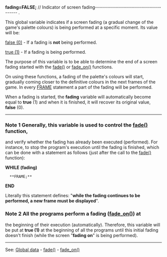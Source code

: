 **fading=FALSE;** // Indicator of screen fading---------------------------------------
.

This global variable indicates if a screen fading (a gradual change of the game's palette colours) is being performed at a specific moment. Its value will be:

[false (0)](false.md) - If a fading is **not** being performed.

[true (1)](true.md) - If a fading is being performed.

The purpose of this variable is to be able to determine the end of a screen fading started with the [fade()](fade().md) or [fade_on()](fade_on().md) functions.

On using these functions, a fading of the palette's colours will start, gradually coming closer to the definitive colours in the next frames of the game. In every [FRAME](frame_statement.md) statement a part of the fading will be performed.

When a fading is started, the **fading** variable will automatically become equal to **true** (1) and when it is finished, it will recover its original value, **false** (0).

---------------------------------------


### Note 1 Generally, this variable is used to control the [fade()](fade().md) function,
and verify whether the fading has already been executed (performed). For instance, to stop the program's execution until the fading is finished, which can be done with a statement as follows (just after the call to the [fade()](fade().md) function):

  **WHILE (fading)**

      **FRAME;**

  **END**


Literally this statement defines: &quot;**while the fading continues to be performed, a new frame must be displayed**&quot;.

### Note 2 All the programs perform a fading ([fade_on()](fade_on().md)) at
the beginning of their execution (automatically). Therefore, this variable will be put at **true (1)** at the beginning of all the programs until this initial fading doesn't finish (while the screen &quot;**fading on**&quot; is being performed).

---------------------------------------
See: [Global data](predefined_global_data.md) - [fade()](fade().md) - [fade_on()](fade_on().md)

